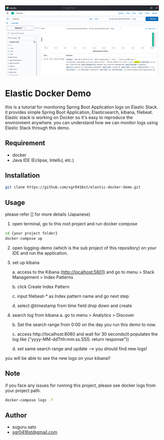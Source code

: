 ![log search result](/images/log_search_result.png)

# Elastic Docker Demo
this is a tutorial for monitoring Spring Boot Application logs on Elastic Stack.
it provides simple Spring Boot Application, Elasticsearch, kibana, filebeat. Elastic stack is working on Docker so it's easy to reproduce the environment anywhere.
you can understand how we can monitor logs using Elastic Stack through this demo.

## Requirement
- docker
- Java IDE (Eclipse, IntelliJ, etc.)

## Installation
```bash
git clone https://github.com/sgr0416st/elastic-docker-demo.git
```

## Usage
please refer [] for more details (Japanese)

1. open terminal, go to this root project and run docker compose

```bash
cd {your project folder}
docker-compose up
```

2. open logging-demo (which is the sub project of this repository) on your IDE and run the application.

3. set up kibana
    
    a. access to the Kibana [(http://localhost:5601)](http://localhost:5601) and go to menu > Stack Management > Index Patterns

    b. click Create Index Pattern

    c. input filebeat-* as Index pattern name and go next step

    d. select @timestamp from time field drop down and create

4. search log from kibana 
    a. go to menu > Analytics > Discover

    b. Set the search range from 0:00 on the day you run this demo to now.

    c. access http://localhost:8080 and wait for 30 seconds(it populates the log like ("yyyy-MM-ddThh:mm:ss.SSS: return response"))

    d. set same search range and update
    --> you should find new logs!

you will be able to see the new logs on your kibana!!

## Note
if you face any issues for running this project, please see docker logs from your project path.

```bash
docker-compose logs -f
```

## Author 
* suguru.sato
* sgr0416st@gmail.com